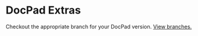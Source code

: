 # DocPad Extras

Checkout the appropriate branch for your DocPad version. [View branches.](https://github.com/docpad/extras/branches)
